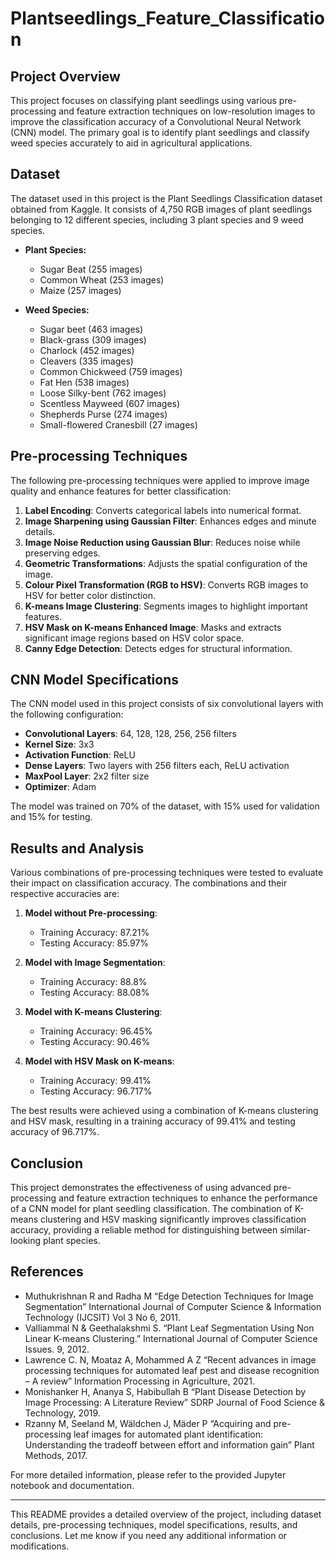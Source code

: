 # Plantseedlings_Feature_Classification

## Project Overview

This project focuses on classifying plant seedlings using various pre-processing and feature extraction techniques on low-resolution images to improve the classification accuracy of a Convolutional Neural Network (CNN) model. The primary goal is to identify plant seedlings and classify weed species accurately to aid in agricultural applications.

## Dataset

The dataset used in this project is the Plant Seedlings Classification dataset obtained from Kaggle. It consists of 4,750 RGB images of plant seedlings belonging to 12 different species, including 3 plant species and 9 weed species.

- **Plant Species:**
  - Sugar Beat (255 images)
  - Common Wheat (253 images)
  - Maize (257 images)

- **Weed Species:**
  - Sugar beet (463 images)
  - Black-grass (309 images)
  - Charlock (452 images)
  - Cleavers (335 images)
  - Common Chickweed (759 images)
  - Fat Hen (538 images)
  - Loose Silky-bent (762 images)
  - Scentless Mayweed (607 images)
  - Shepherds Purse (274 images)
  - Small-flowered Cranesbill (27 images)

## Pre-processing Techniques

The following pre-processing techniques were applied to improve image quality and enhance features for better classification:

1. **Label Encoding**: Converts categorical labels into numerical format.
2. **Image Sharpening using Gaussian Filter**: Enhances edges and minute details.
3. **Image Noise Reduction using Gaussian Blur**: Reduces noise while preserving edges.
4. **Geometric Transformations**: Adjusts the spatial configuration of the image.
5. **Colour Pixel Transformation (RGB to HSV)**: Converts RGB images to HSV for better color distinction.
6. **K-means Image Clustering**: Segments images to highlight important features.
7. **HSV Mask on K-means Enhanced Image**: Masks and extracts significant image regions based on HSV color space.
8. **Canny Edge Detection**: Detects edges for structural information.

## CNN Model Specifications

The CNN model used in this project consists of six convolutional layers with the following configuration:

- **Convolutional Layers**: 64, 128, 128, 256, 256 filters
- **Kernel Size**: 3x3
- **Activation Function**: ReLU
- **Dense Layers**: Two layers with 256 filters each, ReLU activation
- **MaxPool Layer**: 2x2 filter size
- **Optimizer**: Adam

The model was trained on 70% of the dataset, with 15% used for validation and 15% for testing.

## Results and Analysis

Various combinations of pre-processing techniques were tested to evaluate their impact on classification accuracy. The combinations and their respective accuracies are:

1. **Model without Pre-processing**: 
   - Training Accuracy: 87.21%
   - Testing Accuracy: 85.97%

2. **Model with Image Segmentation**:
   - Training Accuracy: 88.8%
   - Testing Accuracy: 88.08%

3. **Model with K-means Clustering**:
   - Training Accuracy: 96.45%
   - Testing Accuracy: 90.46%

4. **Model with HSV Mask on K-means**:
   - Training Accuracy: 99.41%
   - Testing Accuracy: 96.717%

The best results were achieved using a combination of K-means clustering and HSV mask, resulting in a training accuracy of 99.41% and testing accuracy of 96.717%.

## Conclusion

This project demonstrates the effectiveness of using advanced pre-processing and feature extraction techniques to enhance the performance of a CNN model for plant seedling classification. The combination of K-means clustering and HSV masking significantly improves classification accuracy, providing a reliable method for distinguishing between similar-looking plant species.

## References

- Muthukrishnan R and Radha M “Edge Detection Techniques for Image Segmentation” International Journal of Computer Science & Information Technology (IJCSIT) Vol 3 No 6, 2011.
- Valliammal N & Geethalakshmi S. “Plant Leaf Segmentation Using Non Linear K-means Clustering.” International Journal of Computer Science Issues. 9, 2012.
- Lawrence C. N, Moataz A, Mohammed A Z “Recent advances in image processing techniques for automated leaf pest and disease recognition – A review” Information Processing in Agriculture, 2021.
- Monishanker H, Ananya S, Habibullah B “Plant Disease Detection by Image Processing: A Literature Review” SDRP Journal of Food Science & Technology, 2019.
- Rzanny M, Seeland M, Wäldchen J, Mäder P “Acquiring and pre-processing leaf images for automated plant identification: Understanding the tradeoff between effort and information gain” Plant Methods, 2017.

For more detailed information, please refer to the provided Jupyter notebook and documentation.

---

This README provides a detailed overview of the project, including dataset details, pre-processing techniques, model specifications, results, and conclusions. Let me know if you need any additional information or modifications.

